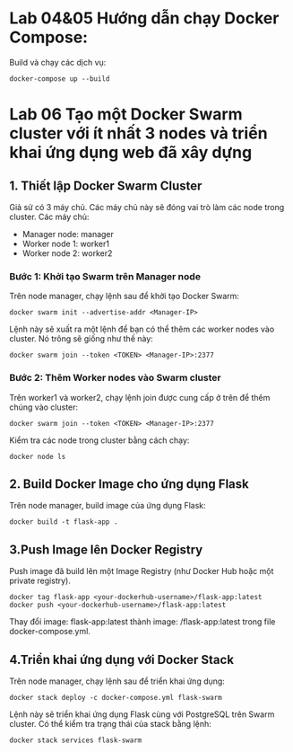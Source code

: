 # Lab 04&05 Hướng dẫn chạy Docker Compose:
Build và chạy các dịch vụ:
```shell
docker-compose up --build
```
# Lab 06 Tạo một Docker Swarm cluster với ít nhất 3 nodes và triển khai ứng dụng web đã xây dựng

## 1. Thiết lập Docker Swarm Cluster
Giả sử có 3 máy chủ. Các máy chủ này sẽ đóng vai trò làm các node trong cluster.
Các máy chủ:
- Manager node: manager
- Worker node 1: worker1
- Worker node 2: worker2
### Bước 1: Khởi tạo Swarm trên Manager node
Trên node manager, chạy lệnh sau để khởi tạo Docker Swarm:
```shell
docker swarm init --advertise-addr <Manager-IP>
```
Lệnh này sẽ xuất ra một lệnh để bạn có thể thêm các worker nodes vào cluster. Nó trông sẽ giống như thế này:
```shell
docker swarm join --token <TOKEN> <Manager-IP>:2377
```
### Bước 2: Thêm Worker nodes vào Swarm cluster
Trên worker1 và worker2, chạy lệnh join được cung cấp ở trên để thêm chúng vào cluster:
```shell
docker swarm join --token <TOKEN> <Manager-IP>:2377
```
Kiểm tra các node trong cluster bằng cách chạy:
```shell
docker node ls
```

## 2. Build Docker Image cho ứng dụng Flask
Trên node manager, build image của ứng dụng Flask:
```shell
docker build -t flask-app .
```
## 3.Push Image lên Docker Registry
Push image đã build lên một Image Registry (như Docker Hub hoặc một private registry).
```shell
docker tag flask-app <your-dockerhub-username>/flask-app:latest
docker push <your-dockerhub-username>/flask-app:latest
```
Thay đổi image: flask-app:latest thành image: <your-dockerhub-username>/flask-app:latest trong file docker-compose.yml.
## 4.Triển khai ứng dụng với Docker Stack
Trên node manager, chạy lệnh sau để triển khai ứng dụng:
```shell
docker stack deploy -c docker-compose.yml flask-swarm
```
Lệnh này sẽ triển khai ứng dụng Flask cùng với PostgreSQL trên Swarm cluster. Có thể kiểm tra trạng thái của stack bằng lệnh:
```shell
docker stack services flask-swarm
```
